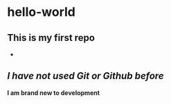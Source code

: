 # hello-world
## This is my first repo
-
*I have not used Git or Github before*
-
**I am brand new to development**
